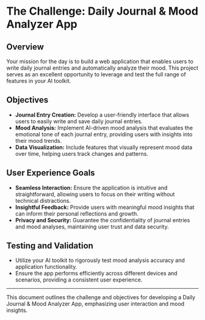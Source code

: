 # The Challenge: Daily Journal & Mood Analyzer App  
  
## Overview  
Your mission for the day is to build a web application that enables users to write daily journal entries and automatically analyze their mood. This project serves as an excellent opportunity to leverage and test the full range of features in your AI toolkit.  
  
## Objectives  
- **Journal Entry Creation:** Develop a user-friendly interface that allows users to easily write and save daily journal entries.  
- **Mood Analysis:** Implement AI-driven mood analysis that evaluates the emotional tone of each journal entry, providing users with insights into their mood trends.  
- **Data Visualization:** Include features that visually represent mood data over time, helping users track changes and patterns.  
  
## User Experience Goals  
- **Seamless Interaction:** Ensure the application is intuitive and straightforward, allowing users to focus on their writing without technical distractions.  
- **Insightful Feedback:** Provide users with meaningful mood insights that can inform their personal reflections and growth.  
- **Privacy and Security:** Guarantee the confidentiality of journal entries and mood analyses, maintaining user trust and data security.  
  
## Testing and Validation  
- Utilize your AI toolkit to rigorously test mood analysis accuracy and application functionality.  
- Ensure the app performs efficiently across different devices and scenarios, providing a consistent user experience.  
  
---  
  
This document outlines the challenge and objectives for developing a Daily Journal & Mood Analyzer App, emphasizing user interaction and mood insights.
